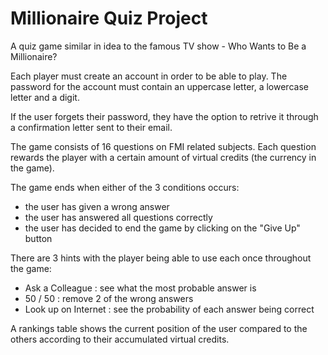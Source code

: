 # Millionaire Quiz Project

A quiz game similar in idea to the famous TV show - Who Wants to Be a Millionaire?

Each player must create an account in order to be able to play. The password for the account must contain an uppercase letter, a lowercase letter and a digit.

If the user forgets their password, they have the option to retrive it through a confirmation letter sent to their email.

The game consists of 16 questions on FMI related subjects. Each question rewards the player with a certain amount of virtual credits (the currency in the game).

The game ends when either of the 3 conditions occurs:
- the user has given a wrong answer
- the user has answered all questions correctly
- the user has decided to end the game by clicking on the "Give Up" button

There are 3 hints with the player being able to use each once throughout the game:
- Ask a Colleaguе : see what the most probable answer is
- 50 / 50 : remove 2 of the wrong answers
- Look up on Internet : see the probability of each answer being correct

A rankings table shows the current position of the user compared to the others according to their accumulated virtual credits.
